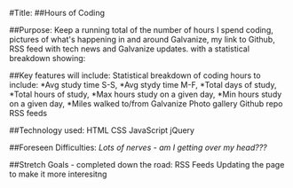 #Title:
##Hours of Coding

##Purpose:
Keep a running total of the number of hours I spend coding, pictures of what's happening in and around Galvanize, my link to Github, RSS feed with tech news and Galvanize updates.
with a statistical breakdown showing:

##Key features will include:
Statistical breakdown of coding hours to include:
    *Avg study time S-S,
    *Avg stydy time M-F,
    *Total days of study,
    *Total hours of study,
    *Max hours study on a given day,
    *Min hours study on a given day,
    *Miles walked to/from Galvanize
Photo gallery
Github repo
RSS feeds

##Technology used:
HTML
CSS
JavaScript
jQuery

##Foreseen Difficulties:
*Lots of nerves - am I getting over my head???*

##Stretch Goals - completed down the road:
RSS Feeds
Updating the page to make it more interesitng